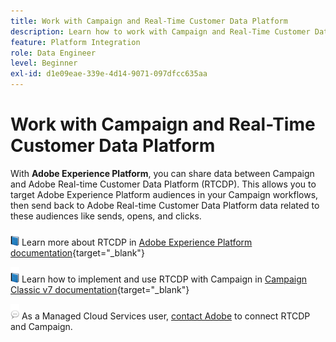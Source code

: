 ```yaml
---
title: Work with Campaign and Real-Time Customer Data Platform
description: Learn how to work with Campaign and Real-Time Customer Data Platform
feature: Platform Integration
role: Data Engineer
level: Beginner
exl-id: d1e09eae-339e-4d14-9071-097dfcc635aa
---
```

# Work with Campaign and Real-Time Customer Data Platform

With **Adobe Experience Platform**, you can share data between Campaign and Adobe Real-time Customer Data Platform (RTCDP). This allows you to target Adobe Experience Platform audiences in your Campaign workflows, then send back to Adobe Real-time Customer Data Platform data related to these audiences like sends, opens, and clicks.

![](../assets/do-not-localize/book.png) Learn more about RTCDP in [Adobe Experience Platform documentation](https://experienceleague.adobe.com/docs/experience-platform/rtcdp/overview.html?lang=en){target="_blank"}

![](../assets/do-not-localize/book.png) Learn how to implement and use RTCDP with Campaign in [Campaign Classic v7 documentation](https://experienceleague.adobe.com/docs/campaign-classic/using/integrating-with-adobe-experience-cloud/aep-sources-destinations/get-started-sources-destinations.html?lang=en#integrating-with-adobe-experience-cloud){target="_blank"}

![](../assets/do-not-localize/speech.png)  As a Managed Cloud Services user, [contact Adobe](../start/campaign-faq.md#support) to connect RTCDP and Campaign.
